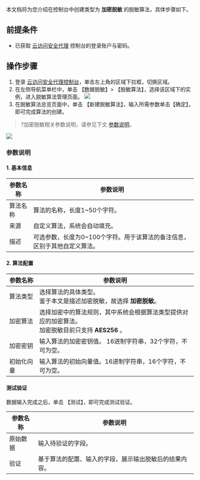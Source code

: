 本文档将为您介绍在控制台中创建类型为 **加密脱敏** 的脱敏算法，具体步骤如下。

## 前提条件

- 已获取 [云访问安全代理](https://console.cloud.tencent.com/casb) 控制台的登录账户与密码。

## 操作步骤
1. 登录 [云访问安全代理控制台](https://console.cloud.tencent.com/casb)，单击左上角的区域下拉框，切换区域。
2. 在左侧导航菜单栏中，单击 【数据脱敏】> 【脱敏算法】，选择该区域下的实例，进入脱敏算法管理页面。
![](https://main.qcloudimg.com/raw/d4be5fb5b9392f2ca0adc5b24445026d.png)
3. 在脱敏算法总览页面中，单击 【新建脱敏算法】，输入所需参数单击【确定】，即可完成算法的创建。
>?加密脱敏相关参数说明，请参见下文 [参数说明](#CSSM)。
>
![](https://main.qcloudimg.com/raw/f1074a64655c0639e8348d63f61c7314.png)


### 参数说明[](id:CSSM)
#### 1. 基本信息

| 参数名称   | 参数说明                                                     |
| ---------- | ------------------------------------------------------------ |
| 算法名称   | 算法的名称，长度1~50个字符。                               |
| 来源       | 自定义算法，系统会自动填充。                         |
| 描述       | 可选参数，长度为0~100个字符。用于该算法的备注信息，区别于其他自定义算法。 |

#### 2. 算法配置
| 参数名称   | 参数说明                                                     |
| ---------- | ------------------------------------------------------------ |
| 算法类型       | 选择算法的具体类型。<br>鉴于本文是描述加密脱敏，故选择 **加密脱敏**。 |
| 加密算法       | 选择加密中的算法规则，其中系统会根据算法类型提供对应的加密算法。<br>加密脱敏目前只支持 **AES256** 。                         |
| 加密密钥       | 输入算法的加密密钥值。  16进制字符串，32个字符，不可为空。                      |
| 初始化向量       | 输入算法的初始向量值。16进制字符串，16个字符，不可为空。                      |

#### 测试验证
数据输入完成之后，单击 【测试】，即可完成测试验证。

| 参数名称   | 参数说明                                                     |
| ---------- | ------------------------------------------------------------ |
| 原始数据     | 输入待验证的字段。                                           |
| 验证     | 基于算法的配置、输入的字段，展示输出脱敏后的结果内容。           |
